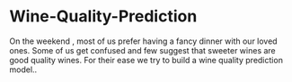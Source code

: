# Wine-Quality-Prediction
On the weekend , most of us prefer having a fancy dinner with our loved ones. Some of us get confused and few suggest that sweeter wines are good quality wines. For their ease we try to build a wine quality prediction model..
